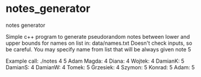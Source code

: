 # notes_generator
notes generator

Simple c++ program to generate pseudorandom notes between lower and upper bounds for names on list in: data/names.txt
Doesn't check inputs, so be careful.
You may specify name from list that will be always given note 5

Example call:
./notes 4 5 Adam
Magda: 4
Diana: 4
Wojtek: 4
DamianK: 5
DamianS: 4
DamianW: 4
Tomek: 5
Grzesiek: 4
Szymon: 5
Konrad: 5
Adam: 5
